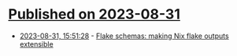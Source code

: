 # [Published on 2023-08-31](index.md)

* [2023-08-31, 15:51:28](https://lobste.rs/s/kmlayx/flake_schemas_making_nix_flake_outputs) - [Flake schemas: making Nix flake outputs extensible](https://determinate.systems/posts/flake-schemas)
